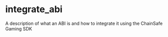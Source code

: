 # integrate_abi
A description of what an ABI is and how to integrate it using the ChainSafe Gaming SDK
